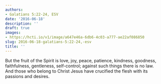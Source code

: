 ```yaml
---
authors:
- Galatians 5:22-24, ESV
date: '2016-06-18'
description: ''
draft: true
images:
- https://hcti.io/v1/image/a647e46a-6db6-4c03-a777-ae22af086850
slug: 2016-06-18-galatians-5:22-24,-esv
title: ''
---
```


But the fruit of the Spirit is love, joy, peace, patience, kindness, goodness, faithfulness, gentleness, self-control; against such things there is no law. And those who belong to Christ Jesus have crucified the flesh with its passions and desires.